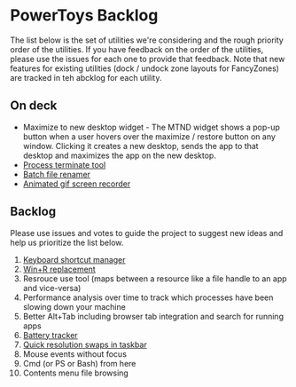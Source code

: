 # PowerToys Backlog

The list below is the set of utilities we're considering and the rough priority order of the utilities.  If you have feedback on the order of the utilities, please use the issues for each one to provide that feedback.  Note that new features for existing utilities (dock / undock zone layouts for FancyZones) are tracked in teh abcklog for each utility. 

## On deck

* Maximize to new desktop widget - The MTND widget shows a pop-up button when a user hovers over the maximize / restore button on any window.  Clicking it creates a new desktop, sends the app to that desktop and maximizes the app on the new desktop.
* [Process terminate tool](https://github.com/indierawk2k2/PowerToys-1/blob/master/specs/Terminate%20Spec.md)
* [Batch file renamer](https://github.com/indierawk2k2/PowerToys-1/blob/master/specs/File%20Classification%20Spec.md)
* [Animated gif screen recorder](https://github.com/indierawk2k2/PowerToys-1/blob/master/specs/GIF%20Maker%20Spec.md)

## Backlog

Please use issues and votes to guide the project to suggest new ideas and help us prioritize the list below.

1. [Keyboard shortcut manager](https://github.com/microsoft/PowerToys/issues/6)
2. [Win+R replacement](https://github.com/microsoft/PowerToys/issues/44)
3. Resrouce use tool (maps between a resource like a file handle to an app and vice-versa)
4. Performance analysis over time to track which processes have been slowing down your machine
5. Better Alt+Tab including browser tab integration and search for running apps
6. [Battery tracker](https://github.com/microsoft/PowerToys/issues/7)
7. [Quick resolution swaps in taskbar](https://github.com/microsoft/PowerToys/issues/27)
8. Mouse events without focus
9. Cmd (or PS or Bash) from here
10. Contents menu file browsing
